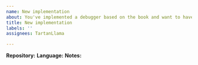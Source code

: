 ```yaml
---
name: New implementation
about: You've implemented a debugger based on the book and want to have it listed in this repository
title: New implementation
labels: ''
assignees: TartanLlama

---
```


**Repository:**
**Language:**
**Notes:**
